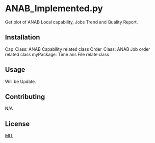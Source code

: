 # ANAB_Implemented.py
Get plot of ANAB Local capability, Jobs Trend and Quality Report. 

## Installation
Cap_Class: ANAB Capability related class 
Order_Class: ANAB Job order related class
myPackage: Time ans File relate class 

## Usage

Will be Update. 

## Contributing

N/A 

## License
[MIT](https://choosealicense.com/licenses/mit/)
